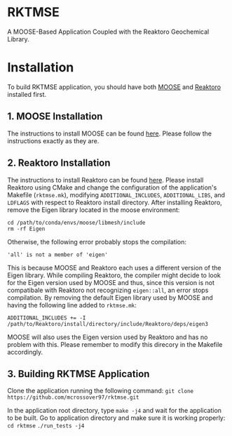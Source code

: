 RKTMSE
=====

A MOOSE-Based Application Coupled with the Reaktoro Geochemical Library.


# Installation

To build RKTMSE application, you should have both [MOOSE](https://mooseframework.inl.gov/) and [Reaktoro](https://reaktoro.org/) installed first.

## 1. MOOSE Installation

The instructions to install MOOSE can be found [here](https://mooseframework.inl.gov/getting_started/installation/). Please follow the instructions exactly as they are.

## 2. Reaktoro Installation

The instructions to install Reaktoro can be found [here](https://reaktoro.org/installation.html). Please install Reaktoro using CMake and change the configuration of the application's Makefile (`rktmse.mk`), modifying `ADDITIONAL_INCLUDES`, `ADDITIONAL_LIBS`, and `LDFLAGS` with respect to Reaktoro install directory. After installing Reaktoro, remove the Eigen library located in the moose environment:
```
cd /path/to/conda/envs/moose/libmesh/include
rm -rf Eigen
```
Otherwise, the following error probably stops the compilation:
```
'all' is not a member of 'eigen'
```
This is because MOOSE and Reaktoro each uses a different version of the Eigen library. While compiling Reaktoro, the compiler might decide to look for the Eigen version used by MOOSE and thus, since this version is not compatibale with Reaktoro not recognizing `eigen::all`, an error stops compilation. By removing the default Eigen library used by MOOSE and having the following line added to `rktmse.mk`:
```
ADDITIONAL_INCLUDES += -I /path/to/Reaktoro/install/directory/include/Reaktoro/deps/eigen3 
```
MOOSE will also uses the Eigen version used by Reaktoro and has no problem with this. Please remember to modify this direcory in the Makefile accordingly.

## 3. Building RKTMSE Application

Clone the application running the following command:
```git clone https://github.com/mcrossover97/rktmse.git```

In the application root directory, type `make -j4` and wait for the application to be built. Go to application directory and make sure it is working properly:
`cd rktmse`
`./run_tests -j4`

